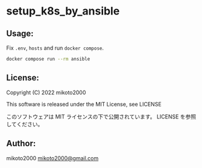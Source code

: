 # setup_k8s_by_ansible

## Usage:

Fix `.env`, `hosts` and run `docker compose`.

```sh
docker compose run --rm ansible
```

## License:

Copyright (C) 2022 mikoto2000

This software is released under the MIT License, see LICENSE

このソフトウェアは MIT ライセンスの下で公開されています。 LICENSE を参照してください。


## Author:

mikoto2000 <mikoto2000@gmail.com>

